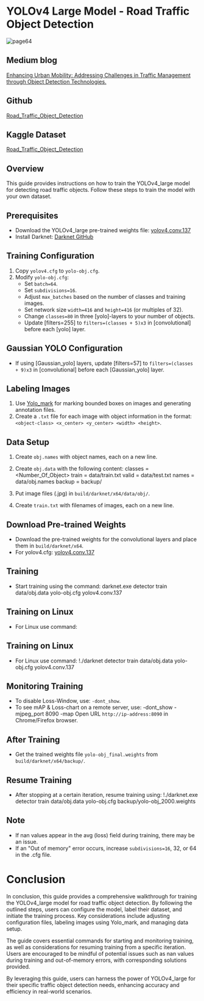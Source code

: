 # YOLOv4 Large Model - Road Traffic Object Detection

![page64](https://github.com/amrutkar20/Road_Traffic_Object_Detection/assets/104386663/50430acc-fb80-46d2-b618-cd5989d5adc0)

## Medium blog
[Enhancing Urban Mobility: Addressing Challenges in Traffic Management through Object Detection Technologies.](https://medium.com/@prathameshamrutkar3/enhancing-urban-mobility-addressing-challenges-in-traffic-management-through-object-detection-e2b465896e30)

## Github 
[Road_Traffic_Object_Detection](https://github.com/amrutkar20/Road_Traffic_Object_Detection.git)

## Kaggle Dataset

[Road_Traffic_Object_Detection](https://www.kaggle.com/datasets/pamrutkar20/road-traffic-object-detection-dataset)

## Overview
This guide provides instructions on how to train the YOLOv4_large model for detecting road traffic objects. Follow these steps to train the model with your own dataset.


## Prerequisites
- Download the YOLOv4_large pre-trained weights file: [yolov4.conv.137](insert_google_drive_link)
- Install Darknet: [Darknet GitHub](https://github.com/AlexeyAB/darknet)

## Training Configuration
1. Copy `yolov4.cfg` to `yolo-obj.cfg`.
2. Modify `yolo-obj.cfg`:
   - Set `batch=64`.
   - Set `subdivisions=16`.
   - Adjust `max_batches` based on the number of classes and training images.
   - Set network size `width=416` and `height=416` (or multiples of 32).
   - Change `classes=80` in three [yolo]-layers to your number of objects.
   - Update [filters=255] to `filters=(classes + 5)x3` in [convolutional] before each [yolo] layer.

## Gaussian YOLO Configuration
- If using [Gaussian_yolo] layers, update [filters=57] to `filters=(classes + 9)x3` in [convolutional] before each [Gaussian_yolo] layer.

## Labeling Images
1. Use [Yolo_mark](https://github.com/AlexeyAB/Yolo_mark) for marking bounded boxes on images and generating annotation files.
2. Create a `.txt` file for each image with object information in the format: `<object-class> <x_center> <y_center> <width> <height>`.

## Data Setup
1. Create `obj.names` with object names, each on a new line.
2. Create `obj.data` with the following content:
          classes = <Number_Of_Object>
          train = data/train.txt
          valid = data/test.txt
		  names = data/obj.names
		  backup = backup/

3. Put image files (.jpg) in `build/darknet/x64/data/obj/`.
4. Create `train.txt` with filenames of images, each on a new line.

## Download Pre-trained Weights
- Download the pre-trained weights for the convolutional layers and place them in `build/darknet/x64`.
- For yolov4.cfg: [yolov4.conv.137](insert_google_drive_link)

## Training
- Start training using the command:
darknet.exe detector train data/obj.data yolo-obj.cfg yolov4.conv.137

## Training on Linux
- For Linux use command:
## Training on Linux
- For Linux use command:
  !./darknet detector train data/obj.data yolo-obj.cfg yolov4.conv.137

## Monitoring Training
- To disable Loss-Window, use: `-dont_show`.
- To see mAP & Loss-chart on a remote server, use:
  -dont_show -mjpeg_port 8090 -map
Open URL `http://ip-address:8090` in Chrome/Firefox browser.

## After Training
- Get the trained weights file `yolo-obj_final.weights` from `build/darknet/x64/backup/`.

## Resume Training
- After stopping at a certain iteration, resume training using:
!./darknet.exe detector train data/obj.data yolo-obj.cfg backup/yolo-obj_2000.weights

## Note
- If nan values appear in the avg (loss) field during training, there may be an issue.
- If an "Out of memory" error occurs, increase `subdivisions=16`, 32, or 64 in the .cfg file.

# Conclusion

In conclusion, this guide provides a comprehensive walkthrough for training the YOLOv4_large model for road traffic object detection. By following the outlined steps, users can configure the model, label their dataset, and initiate the training process. Key considerations include adjusting configuration files, labeling images using Yolo_mark, and managing data setup.

The guide covers essential commands for starting and monitoring training, as well as considerations for resuming training from a specific iteration. Users are encouraged to be mindful of potential issues such as nan values during training and out-of-memory errors, with corresponding solutions provided.

By leveraging this guide, users can harness the power of YOLOv4_large for their specific traffic object detection needs, enhancing accuracy and efficiency in real-world scenarios.

